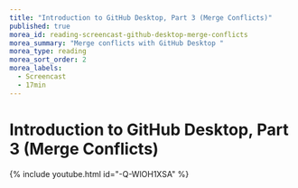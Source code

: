 ```yaml
---
title: "Introduction to GitHub Desktop, Part 3 (Merge Conflicts)"
published: true
morea_id: reading-screencast-github-desktop-merge-conflicts
morea_summary: "Merge conflicts with GitHub Desktop "
morea_type: reading
morea_sort_order: 2
morea_labels:
  - Screencast
  - 17min
---
```


# Introduction to GitHub Desktop, Part 3 (Merge Conflicts)
{% include youtube.html id="-Q-WlOH1XSA" %}
